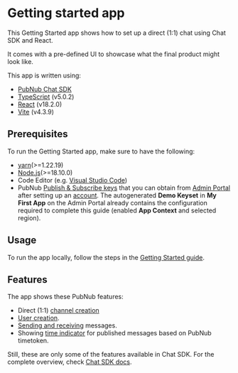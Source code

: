 # Getting started app

This Getting Started app shows how to set up a direct (1:1) chat using Chat SDK and React. 

It comes with a pre-defined UI to showcase what the final product might look like.

This app is written using:

* [PubNub Chat SDK](https://github.com/pubnub/js-chat)
* [TypeScript](https://www.typescriptlang.org/) (v5.0.2)
* [React](https://legacy.reactjs.org/versions/) (v18.2.0)
* [Vite](https://vitejs.dev/) (v4.3.9)

## Prerequisites

To run the Getting Started app, make sure to have the following:

* [yarn](https://classic.yarnpkg.com/en/docs/install)(>=1.22.19)
* [Node.js](https://nodejs.org/en/download/)(>=18.10.0)
* Code Editor (e.g. [Visual Studio Code](https://code.visualstudio.com/download))
* PubNub [Publish & Subscribe keys](https://www.pubnub.com/docs/basics/initialize-pubnub) that you can obtain from [Admin Portal](https://admin.pubnub.com/) after setting up an [account](https://www.pubnub.com/docs/setup/account-setup). The autogenerated **Demo Keyset** in **My First App** on the Admin Portal already contains the configuration required to complete this guide (enabled **App Context** and selected region).

## Usage

To run the app locally, follow the steps in the [Getting Started guide](https://www.pubnub.com/docs/chat/chat-sdk/build/sample-chat).

## Features

The app shows these PubNub features:

* Direct (1:1) [channel creation](https://www.pubnub.com/docs/chat/chat-sdk/build/features/channels/create)
* [User creation](https://www.pubnub.com/docs/chat/chat-sdk/build/features/users/create).
* [Sending and receiving](https://www.pubnub.com/docs/chat/chat-sdk/build/features/messages/send-receive) messages.
* Showing [time indicator](https://www.pubnub.com/docs/chat/chat-sdk/build/features/utility-methods) for published messages based on PubNub timetoken.

Still, these are only some of the features available in Chat SDK. For the complete overview, check [Chat SDK docs](https://www.pubnub.com/docs/chat/chat-sdk/overview).
